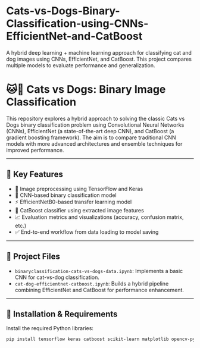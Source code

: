 # Cats-vs-Dogs-Binary-Classification-using-CNNs-EfficientNet-and-CatBoost
A hybrid deep learning + machine learning approach for classifying cat and dog images using CNNs, EfficientNet, and CatBoost. This project compares multiple models to evaluate performance and generalization.
# 🐱🐶 Cats vs Dogs: Binary Image Classification

This repository explores a hybrid approach to solving the classic Cats vs Dogs binary classification problem using Convolutional Neural Networks (CNNs), EfficientNet (a state-of-the-art deep CNN), and CatBoost (a gradient boosting framework). The aim is to compare traditional CNN models with more advanced architectures and ensemble techniques for improved performance.

---

## 📌 Key Features

- 📁 Image preprocessing using TensorFlow and Keras
- 🧠 CNN-based binary classification model
- ⚡ EfficientNetB0-based transfer learning model
- 🐤 CatBoost classifier using extracted image features
- 📈 Evaluation metrics and visualizations (accuracy, confusion matrix, etc.)
- ✅ End-to-end workflow from data loading to model saving

---

## 📁 Project Files

- `binaryclassification-cats-vs-dogs-data.ipynb`: Implements a basic CNN for cat-vs-dog classification.
- `cat-dog-efficientnet-catboost.ipynb`: Builds a hybrid pipeline combining EfficientNet and CatBoost for performance enhancement.

---

## 🔧 Installation & Requirements

Install the required Python libraries:

```bash
pip install tensorflow keras catboost scikit-learn matplotlib opencv-python
